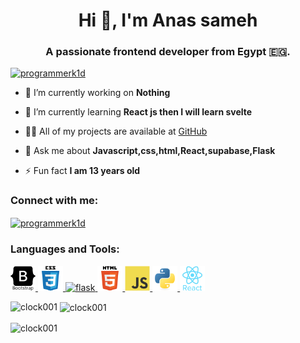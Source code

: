 <h1 align="center">Hi 👋, I'm Anas sameh</h1>
<h3 align="center">A passionate frontend developer from Egypt 🇪🇬.</h3>

<p align="left"> <a href="https://twitter.com/programmerk1d" target="blank"><img src="https://img.shields.io/twitter/follow/programmerk1d?logo=twitter&style=for-the-badge" alt="programmerk1d" /></a> </p>

- 🔭 I’m currently working on **Nothing**

- 🌱 I’m currently learning **React js then I will learn svelte**

- 👨‍💻 All of my projects are available at [GitHub](GitHub)

- 💬 Ask me about **Javascript,css,html,React,supabase,Flask**

- ⚡ Fun fact **I am 13 years old**

<h3 align="left">Connect with me:</h3>
<p align="left">
<a href="https://twitter.com/programmerk1d" target="blank"><img align="center" src="https://raw.githubusercontent.com/rahuldkjain/github-profile-readme-generator/master/src/images/icons/Social/twitter.svg" alt="programmerk1d" height="30" width="40" /></a>
</p>

<h3 align="left">Languages and Tools:</h3>
<p align="left"> <a href="https://getbootstrap.com" target="_blank" rel="noreferrer"> <img src="https://raw.githubusercontent.com/devicons/devicon/master/icons/bootstrap/bootstrap-plain-wordmark.svg" alt="bootstrap" width="40" height="40"/> </a> <a href="https://www.w3schools.com/css/" target="_blank" rel="noreferrer"> <img src="https://raw.githubusercontent.com/devicons/devicon/master/icons/css3/css3-original-wordmark.svg" alt="css3" width="40" height="40"/> </a> <a href="https://flask.palletsprojects.com/" target="_blank" rel="noreferrer"> <img src="https://www.vectorlogo.zone/logos/pocoo_flask/pocoo_flask-icon.svg" alt="flask" width="40" height="40"/> </a> <a href="https://www.w3.org/html/" target="_blank" rel="noreferrer"> <img src="https://raw.githubusercontent.com/devicons/devicon/master/icons/html5/html5-original-wordmark.svg" alt="html5" width="40" height="40"/> </a> <a href="https://developer.mozilla.org/en-US/docs/Web/JavaScript" target="_blank" rel="noreferrer"> <img src="https://raw.githubusercontent.com/devicons/devicon/master/icons/javascript/javascript-original.svg" alt="javascript" width="40" height="40"/> </a> <a href="https://www.python.org" target="_blank" rel="noreferrer"> <img src="https://raw.githubusercontent.com/devicons/devicon/master/icons/python/python-original.svg" alt="python" width="40" height="40"/> </a> <a href="https://reactjs.org/" target="_blank" rel="noreferrer"> <img src="https://raw.githubusercontent.com/devicons/devicon/master/icons/react/react-original-wordmark.svg" alt="react" width="40" height="40"/> </a> </p>

<p><img align="left" src="https://github-readme-stats.vercel.app/api/top-langs?username=clock001&show_icons=true&locale=en&layout=compact" alt="clock001" /></p>

<p>&nbsp;<img align="center" src="https://github-readme-stats.vercel.app/api?username=clock001&show_icons=true&locale=en" alt="clock001" /></p>

<p><img align="center" src="https://github-readme-streak-stats.herokuapp.com/?user=clock001&" alt="clock001" /></p>
